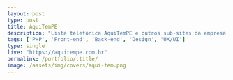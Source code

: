 ```yaml
---
layout: post
type: post
title: AquiTemPE
description: "Lista telefônica AquiTemPE e outros sub-sites da empresa."
tags: ['PHP', 'Front-end', 'Back-end', 'Design', 'UX/UI']
type: single
live: "https://aquitempe.com.br"
permalink: /portfolio/:title/
image: /assets/img/covers/aqui-tem.png
---
```

